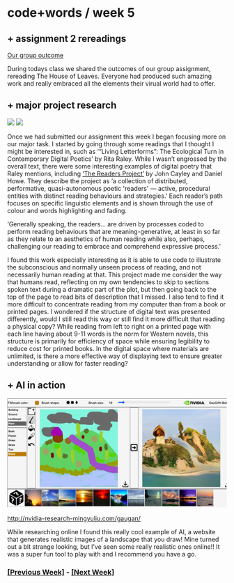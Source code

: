 # code+words / week 5

## + assignment 2 rereadings

[Our group outcome](https://youtu.be/hxVLtIr6eNs)

During todays class we shared the outcomes of our group assignment, rereading The House of Leaves. Everyone had produced such amazing work and really embraced all the elements their virual world had to offer. 

## + major project research

<img src="text.jpg">
<img src="readers project.jpg">

Once we had submitted our assignment this week I began focusing more on our major task. I started by going through some readings that I thought I might be interested in, such as ‘“Living Letterforms”: The Ecological Turn in Contemporary Digital Poetics’ by Rita Raley. While I wasn’t engrossed by the overall text, there were some interesting examples of digital poetry that Raley mentions, including [‘The Readers Project’](http://thereadersproject.org/index.html) by John Cayley and Daniel Howe. They describe the project as ‘a collection of distributed, performative, quasi-autonomous poetic 'readers' — active, procedural entities with distinct reading behaviours and strategies.’ Each reader’s path focuses on specific linguistic elements and is shown through the use of colour and words highlighting and fading. 

‘Generally speaking, the readers… are driven by processes coded to perform reading behaviours that are meaning-generative, at least in so far as they relate to an aesthetics of human reading while also, perhaps, challenging our reading to embrace and comprehend expressive process.’ 

I found this work especially interesting as it is able to use code to illustrate the subconscious and normally unseen process of reading, and not necessarily human reading at that. This project made me consider the way that humans read, reflecting on my own tendencies to skip to sections spoken text during a dramatic part of the plot, but then going back to the top of the page to read bits of description that I missed. I also tend to find it more difficult to concentrate reading from my computer than from a book or printed pages. I wondered if the structure of digital text was presented differently, would I still read this way or still find it more difficult that reading a physical copy? While reading from left to right on a printed page with each line having about 9-11 words is the norm for Western novels, this structure is primarily for efficiency of space while ensuring legibility to reduce cost for printed books. In the digital space where materials are unlimited, is there a more effective way of displaying text to ensure greater understanding or allow for faster reading?


## + AI in action

<img src="AIlandscape.jpg">

http://nvidia-research-mingyuliu.com/gaugan/

While researching online I found this really cool example of AI, a website that generates realistic images of a landscape that you draw! Mine turned out a bit strange looking, but I’ve seen some really realistic ones online!! It was a super fun tool to play with and I recommend you have a go.


### [[Previous Week]](https://celiamance.github.io/codewords/SKO/WEEK4/) - [[Next Week]](https://celiamance.github.io/codewords/SKO/WEEK6/)
